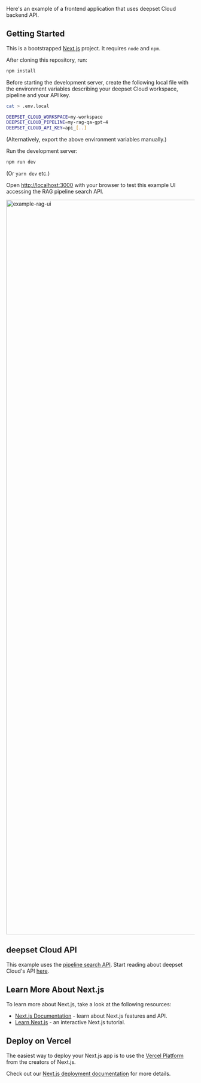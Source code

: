 Here's an example of a frontend application that uses deepset Cloud backend API.

## Getting Started

This is a bootstrapped [Next.js](https://nextjs.org/) project. It requires `node` and `npm`.

After cloning this repository, run:

```bash
npm install
```

Before starting the development server, create the following local file with the environment variables describing your deepset Cloud workspace, pipeline and your API key.

```bash
cat > .env.local
```

```bash
DEEPSET_CLOUD_WORKSPACE=my-workspace
DEEPSET_CLOUD_PIPELINE=my-rag-qa-gpt-4
DEEPSET_CLOUD_API_KEY=api_[..]
```

(Alternatively, export the above environment variables manually.)

Run the development server:

```bash
npm run dev
```

(Or `yarn dev` etc.)

Open [http://localhost:3000](http://localhost:3000) with your browser to test this example UI accessing the RAG pipeline search API.

<img width="1961" alt="example-rag-ui" src="https://github.com/deepset-ai/example-rag-ui/assets/56412611/9fd872e8-ac12-4031-81bd-30ed5654c6c4">

## deepset Cloud API

This example uses the [pipeline search API](https://docs.cloud.deepset.ai/reference/search_api_v1_workspaces__workspace_name__pipelines__pipeline_name__search_post). Start reading about deepset Cloud's API [here](https://docs.cloud.deepset.ai/reference/api-overview).

## Learn More About Next.js

To learn more about Next.js, take a look at the following resources:

- [Next.js Documentation](https://nextjs.org/docs) - learn about Next.js features and API.
- [Learn Next.js](https://nextjs.org/learn) - an interactive Next.js tutorial.

## Deploy on Vercel

The easiest way to deploy your Next.js app is to use the [Vercel Platform](https://vercel.com/new?utm_medium=default-template&filter=next.js&utm_source=create-next-app&utm_campaign=create-next-app-readme) from the creators of Next.js.

Check out our [Next.js deployment documentation](https://nextjs.org/docs/deployment) for more details.
